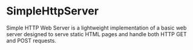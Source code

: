 # SimpleHttpServer
Simple HTTP Web Server is a lightweight implementation of a basic web server designed to serve static HTML pages and handle both HTTP GET and POST requests.
